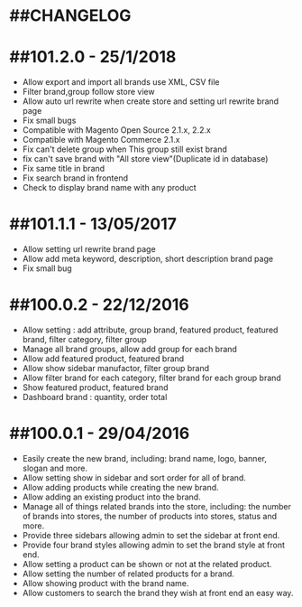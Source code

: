 ##CHANGELOG
  ==============
  
##101.2.0 - 25/1/2018
  ==============
  - Allow export and import all brands use XML, CSV file
  - Filter brand,group follow store view
  - Allow auto url rewrite when create store and setting url rewrite brand page
  - Fix small bugs
  - Compatible with Magento Open Source 2.1.x, 2.2.x
  - Compatible with Magento Commerce 2.1.x
  - Fix can't delete group when This group still exist brand
  - fix can't save brand with "All store view"(Duplicate id in database)
  - Fix same title in brand
  - Fix search brand in frontend
  - Check to display brand name with any product

##101.1.1 - 13/05/2017
  ==============
  - Allow setting url rewrite brand page
  - Allow add meta keyword, description, short description brand page
  - Fix small bug


##100.0.2 - 22/12/2016
  ==============
  - Allow setting : add attribute, group brand, featured product, featured brand, filter category, filter group
  - Manage all brand groups, allow add group for each brand
  - Allow add featured product, featured brand
  - Allow show sidebar manufactor, filter group brand
  - Allow filter brand for each category, filter brand for each group brand
  - Show featured product, featured brand
  - Dashboard brand : quantity, order total


##100.0.1 - 29/04/2016
  =============
  - Easily create the new brand, including: brand name, logo, banner, slogan and more.
  - Allow setting show in sidebar and sort order for all of brand.
  - Allow adding products while creating the new brand.
  - Allow adding an existing product into the brand.
  - Manage all of things related brands into the store, including: the number of brands into stores, the number of products into stores, status and more.
  - Provide three sidebars allowing admin to set the sidebar at front end.
  - Provide four brand styles allowing admin to set the brand style at front end.
  - Allow setting a product can be shown or not at the related product.
  - Allow setting the number of related products for a brand.
  - Allow showing product with the brand name.
  - Allow customers to search the brand they wish at front end an easy way.
